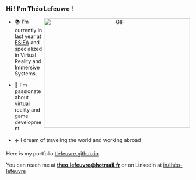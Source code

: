 ### Hi ! I'm Théo Lefeuvre ! 

<a target="_blank" align="center">
  <img align="right" top="500" height="300" width="400" alt="GIF" src="https://media.giphy.com/media/BFYqjGAbpD9ObnCjex/giphy.gif">
</a>

- 📚 I’m currently in last year at <a href="https://www.esiea.fr/en/" target="blank">ESIEA</a> and specialized in Virtual Reality and Immersive Systems.

- 🔭 I'm passionate about virtual reality and game development 

- ✈️ I dream of traveling the world and working abroad

Here is my portfolio <a href="tlefeuvre.github.io" target="blank">tlefeuvre.github.io</a>

You can reach me at **theo.lefeuvre@hotmail.fr** or on LinkedIn at <a href="linkedin.com/in/théo-lefeuvre" target="blank">in/théo-lefeuvre</a>
<!--
**tlefeuvre/tlefeuvre** is a ✨ _special_ ✨ repository because its `README.md` (this file) appears on your GitHub profile.

Here are some ideas to get you started:

- 🔭 I’m currently working on ...
- 🌱 I’m currently learning ...
- 👯 I’m looking to collaborate on ...
- 🤔 I’m looking for help with ...
- 💬 Ask me about ...
- 📫 How to reach me: ...
- 😄 Pronouns: ...
- ⚡ Fun fact: ...
-->
